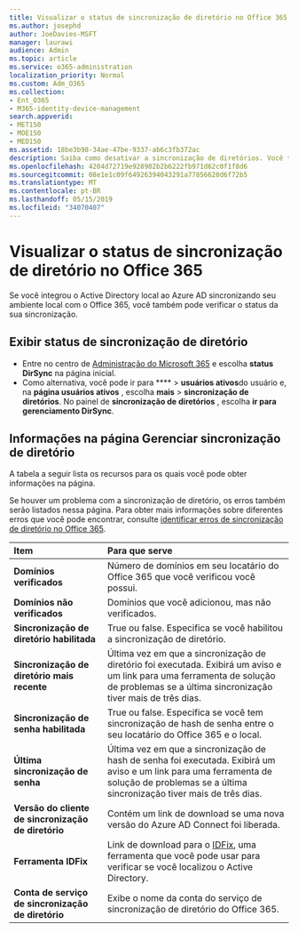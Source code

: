 ```yaml
---
title: Visualizar o status de sincronização de diretório no Office 365
ms.author: josephd
author: JoeDavies-MSFT
manager: laurawi
audience: Admin
ms.topic: article
ms.service: o365-administration
localization_priority: Normal
ms.custom: Adm_O365
ms.collection:
- Ent_O365
- M365-identity-device-management
search.appverid:
- MET150
- MOE150
- MED150
ms.assetid: 18be3b98-34ae-47be-9337-ab6c3fb372ac
description: Saiba como desativar a sincronização de diretórios. Você também pode exibir seu status.
ms.openlocfilehash: 4204d72719e928982b2b6222fb971d62c0f1f8d6
ms.sourcegitcommit: 08e1e1c09f64926394043291a77856620d6f72b5
ms.translationtype: MT
ms.contentlocale: pt-BR
ms.lasthandoff: 05/15/2019
ms.locfileid: "34070407"
---
```

# <a name="view-directory-synchronization-status-in-office-365"></a>Visualizar o status de sincronização de diretório no Office 365

Se você integrou o Active Directory local ao Azure AD sincronizando seu ambiente local com o Office 365, você também pode verificar o status da sua sincronização.
  
## <a name="view-directory-synchronization-status"></a>Exibir status de sincronização de diretório

- Entre no centro de [Administração do Microsoft 365](https://admin.microsoft.com) e escolha **status DirSync** na página inicial.
- Como alternativa, você pode ir para **** \> **usuários ativos**do usuário e, na **página usuários ativos** , escolha **mais** \> **sincronização de diretórios**. No painel de **sincronização de diretórios** , escolha **ir para gerenciamento DirSync**.

## <a name="information-on-the-manage-directory-synchronization-page"></a>Informações na página Gerenciar sincronização de diretório

A tabela a seguir lista os recursos para os quais você pode obter informações na página.
  
Se houver um problema com a sincronização de diretório, os erros também serão listados nessa página. Para obter mais informações sobre diferentes erros que você pode encontrar, consulte [identificar erros de sincronização de diretório no Office 365](identify-directory-synchronization-errors.md).
  
|**Item**|**Para que serve**|
|:-----|:-----|
|**Domínios verificados** | Número de domínios em seu locatário do Office 365 que você verificou você possui. |
|**Domínios não verificados** | Domínios que você adicionou, mas não verificados. |
|**Sincronização de diretório habilitada** |True ou false. Especifica se você habilitou a sincronização de diretório. |
|**Sincronização de diretório mais recente** | Última vez em que a sincronização de diretório foi executada. Exibirá um aviso e um link para uma ferramenta de solução de problemas se a última sincronização tiver mais de três dias. |
|**Sincronização de senha habilitada** | True ou false. Especifica se você tem sincronização de hash de senha entre o seu locatário do Office 365 e o local. |
|**Última sincronização de senha** | Última vez em que a sincronização de hash de senha foi executada. Exibirá um aviso e um link para uma ferramenta de solução de problemas se a última sincronização tiver mais de três dias. |
|**Versão do cliente de sincronização de diretório** | Contém um link de download se uma nova versão do Azure AD Connect foi liberada. |
|**Ferramenta IDFix** | Link de download para o [IDFix](install-and-run-idfix.md), uma ferramenta que você pode usar para verificar se você localizou o Active Directory. |
|**Conta de serviço de sincronização de diretório** | Exibe o nome da conta do serviço de sincronização de diretório do Office 365. |